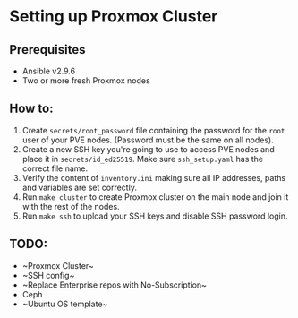 # Setting up Proxmox Cluster

## Prerequisites
- Ansible v2.9.6
- Two or more fresh Proxmox nodes

## How to:
1. Create `secrets/root_password` file containing the password for the `root`
user of your PVE nodes. (Password must be the same on all nodes).
2. Create a new SSH key you're going to use to access PVE nodes and place it in
`secrets/id_ed25519`. Make sure `ssh_setup.yaml` has the correct file name.
3. Verify the content of `inventory.ini` making sure all IP addresses, paths and
variables are set correctly.
4. Run `make cluster` to create Proxmox cluster on the main node and join it
with the rest of the nodes.
5. Run `make ssh` to upload your SSH keys and disable SSH password login.

## TODO:
- ~Proxmox Cluster~
- ~SSH config~
- ~Replace Enterprise repos with No-Subscription~
- Ceph
- ~Ubuntu OS template~

